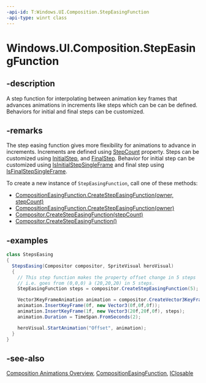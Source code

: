 ```yaml
---
-api-id: T:Windows.UI.Composition.StepEasingFunction
-api-type: winrt class
---
```


<!-- Class syntax.
public class StepEasingFunction : Windows.UI.Composition.CompositionEasingFunction, Windows.UI.Composition.IStepEasingFunction
-->

# Windows.UI.Composition.StepEasingFunction

## -description

A step function for interpolating between animation key frames that advances animations in increments like steps which can be can be defined. Behaviors for initial and final steps can be customized.



## -remarks

The step easing function gives more flexibility for animations to advance in increments. Increments are defined using [StepCount](stepeasingfunction_stepcount.md) property. Steps can be customized using [InitialStep](stepeasingfunction_initialstep.md), and [FinalStep](stepeasingfunction_finalstep.md). Behavior for initial step can be customized using [IsInitialStepSingleFrame](stepeasingfunction_isinitialstepsingleframe.md) and final step using [IsFinalStepSingleFrame](stepeasingfunction_isfinalstepsingleframe.md).

To create a new instance of `StepEasingFunction`, call one of these methods:

- [CompositionEasingFunction.CreateStepEasingFunction(owner, stepCount)](compositioneasingfunction_createstepeasingfunction_1100018177.md)
- [CompositionEasingFunction.CreateStepEasingFunction(owner)](compositioneasingfunction_createstepeasingfunction_1998521201.md)
- [Compositor.CreateStepEasingFunction(stepCount)](compositor_createstepeasingfunction_694397864.md)
- [Compositor.CreateStepEasingFunction()](compositor_createstepeasingfunction_1306242288.md)

## -examples

```csharp
class StepsEasing
{
  StepsEasing(Compositor compositor, SpriteVisual heroVisual)
  {
    // This step function makes the property offset change in 5 steps
    // i.e. goes from (0,0,0) à (20,20,20) in 5 steps.
    StepEasingFunction steps = compositor.CreateStepEasingFunction(5);

    Vector3KeyFrameAnimation animation = compositor.CreateVector3KeyFrameAnimation();
    animation.InsertKeyFrame(0f, new Vector3(0f,0f,0f));
    animation.InsertKeyFrame(1f, new Vector3(20f,20f,0f), steps);
    animation.Duration = TimeSpan.FromSeconds(2);

    heroVisual.StartAnimation("Offset", animation);
  }
}
```

## -see-also

[Composition Animations Overview](/windows/uwp/composition/composition-animation), [CompositionEasingFunction](compositioneasingfunction.md), [IClosable](../windows.foundation/iclosable.md)

